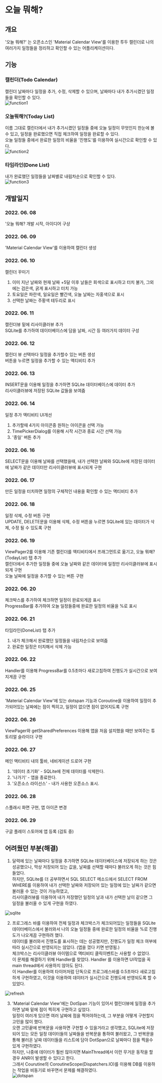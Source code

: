 # 오늘 뭐해?

## 개요
'오늘 뭐해?' 는 오픈소스인 'Material Calendar View'를 이용한 투두 캘린더로 나의 여러가지 일정들을 정리하고 확인할 수 있는 어플리케이션이다.  

## 기능

### 캘린더(Todo Calendar)
캘린더 날짜마다 일정을 추가, 수정, 삭제할 수 있으며, 날짜마다 내가 추가시켰던 일정들을 확인할 수 있다.  
![function1](https://user-images.githubusercontent.com/86480696/176646275-7ea3b5f8-34df-4a8c-9f83-3bc981d6f013.gif)

### 오늘뭐해?(Today List)
이름 그대로 캘린더에서 내가 추가시켰던 일정들 중에 오늘 일정이 무엇인지 한눈에 볼 수 있고, 일정을 완료했으면 직접 체크하여 일정을 완료할 수 있다.  
오늘 일정들 중에서 완료한 일정의 비율을 '진행도'를 이용하여 실시간으로 확인할 수 있다.  
![function2](https://user-images.githubusercontent.com/86480696/176646290-97c6f101-a1de-4b90-a0fb-508f493bec53.gif)

### 타임라인(Done List)
내가 완료했던 일정들을 날짜별로 내림차순으로 확인할 수 있다.  
![function3](https://user-images.githubusercontent.com/86480696/176646297-6c8f3e16-a180-4232-ae7d-2f0fd2cfe476.gif)

## 개발일지 

### 2022. 06. 08
'오늘 뭐해? 개발 시작, 아이디어 구상

### 2022. 06. 09
'Material Calendar View'를 이용하여 캘린더 생성

### 2022. 06. 10
캘린더 꾸미기  
1. 이미 지난 날짜와 현재 날짜 +5달 이후 날들은 회색으로 표시하고 터치 불가, 그외에는 검은색, 굵게 표시하고 터치 가능  
2. 토요일은 파란색, 일요일은 빨간색, 오늘 날짜는 자홍색으로 표시  
3. 선택한 날짜는 주황색 테두리로 표시  

### 2022. 06. 11
캘린더뷰 밑에 리사이클러뷰 추가  
SQLite를 추가하여 데이터베이스에 담을 날짜, 시간 등 여러가지 데이터 구성

### 2022. 06. 12
캘린더 뷰 선택마다 일정을 추가할수 있는 버튼 생성  
버튼을 누르면 일정을 추가할 수 있는 액티비티 추가

### 2022. 06. 13
INSERT문을 이용해 일정을 추가하면 SQLite 데이터베이스에 데이터 추가  
리사이클러뷰에 저장된 SQLite 값들을 보여줌

### 2022. 06. 14
일정 추가 액티비티 UI개선  
1. 추가할때 4가지 아이콘중 원하는 아이콘을 선택 가능  
2. TimePickerDialog를 이용해 시작 시간과 종료 시간 선택 가능  
3. '종일' 버튼 추가

### 2022. 06. 16
SELECT문을 이용해 날짜를 선택했을때, 내가 선택한 날짜와 SQLite에 저장된 데이터에 날짜가 같은 데이터만 리사이클러뷰에 표시되게 구현

### 2022. 06. 17
만든 일정을 터치하면 일정의 구체적인 내용을 확인할 수 있는 액티비티 추가

### 2022. 06. 18
일정 삭제, 수정 버튼 구현  
UPDATE, DELETE문을 이용해 삭제, 수정 버튼을 누르면 SQLite에 있는 데이터가 삭제, 수정 될 수 있도록 구현

### 2022. 06. 19
ViewPager2를 이용해 기존 캘린더를 액티비티에서 프래그먼트로 옮기고, 오늘 뭐해?(TodayList) 탭 추가  
캘린더에서 추가한 일정들 중에 오늘 날짜와 같은 데이터에 일정만 리사이클러뷰에 표시되게 구현  
오늘 날짜에 일정을 추가할 수 있는 버튼 구현  

### 2022. 06. 20
체크박스를 추가하여 체크하면 일정이 완료되게끔 표시  
ProgressBar를 추가하여 오늘 일정들중에 완료한 일정의 비율을 %로 표시

### 2022. 06. 21
타임라인(DoneList) 탭 추가
1. 내가 체크해서 완료했던 일정들을 내림차순으로 보여줌  
2. 완료한 일정은 터치해서 삭제 가능

### 2022. 06. 22
Handler를 이용해 ProgressBar를 0.5초마다 새로고침하여 진행도가 실시간으로 보여지게끔 구현  

### 2022. 06. 25
'Material Calendar View'에 있는 dotspan 기능과 Coroutine을 이용하여 일정이 추가되어있는 날짜에는 점이 찍히고, 일정이 없으면 점이 없어지도록 구현

### 2022. 06. 26
ViewPager와 getSharedPreferences 이용해 앱을 처음 설치했을 때만 보여주는 튜토리얼 슬라이더 구현

### 2022. 06. 27
메인 액티비티 내의 툴바, 네비게이션 드로어 구현  
1.  '데이터 초기화' - SQLite에 전체 데이터를 삭제한다.
2.  '나가기' - 앱을 종료한다.
3.  '오픈소스 라이선스' - 내가 사용한 오픈소스 표시.

### 2022. 06. 28  
스플래시 화면 구현, 앱 아이콘 변경

### 2022. 06. 29
구글 플레이 스토어에 앱 등록 (검토 중)

## 어려웠던 부분(해결)

1. 달력에 있는 날짜마다 일정을 추가하면 SQLite 데이터베이스에 저장되게 하는 것은 성공했으나, 막상 저장되어 있는 값을, 날짜를 선택할 때마다 불러오게 하는 것은 힘들었다.    
하지만, SQLite를 더 공부하면서 SQL SELECT 메소드에서 SELECT FROM WHERE를 이용하여 내가 선택한 날짜와 저장되어 있는 일정에 있는 날짜가 같으면 불러올 수 있는 것이 가능하였고,  
리사이클러뷰를 이용하여 내가 저장했던 일정의 날과 내가 선택한 날이 같으면 그 일정을 불러올 수 있게 구현을 하였다. 

![sqlite](https://user-images.githubusercontent.com/86480696/176426809-8798d19e-8827-4305-a40f-0e71256c40d4.gif)

2. 프로그레스 바를 이용하여 전체 일정과 체크박스가 체크되어있는 일정들을 SQLite 데이터베이스에서 불러와서 나의 오늘 일정들 중에 완료한 일정의 비율을 %로 진행도가 나오게끔 구현하려 했다.  
데이터를 불러와서 진행도를 표시하는 데는 성공했지만, 진행도가 일정 체크 여부에 따라 실시간으로 반영되지는 않았다. (앱을 껐다 키면 반영됨.)  
체크박스는 리사이클러뷰 아이템으로 액티비티 클릭이벤트는 사용할 수 없었다.  
이 문제를 해결하기 위해 Handler를 찾았다. Handler 를 이용하면 UI작업을 꼭 main thread에서 사용하지 않아도 된다.  
이 Handler를 이용하여 타이머처럼 단독으로 프로그레스바를 0.5초마다 새로고침 하게 구현하였고, 이것을 이용하여 데이터가 실시간으로 진행도에 반영되도록 할 수 있었다.  

![refresh](https://user-images.githubusercontent.com/86480696/176429549-56196db4-e203-4737-80a1-78400cafd50c.gif)

3. 'Material Calendar View'에는 DotSpan 기능이 있어서 캘린더뷰에 일정을 추가하면 날짜 밑에 점이 찍히게 구현하고 싶었다.  
일정이 여러개 있으면 여러 날짜에 점을 찍어야하는데, 그 부분을 어떻게 구현할지 고민을 많이 했다.  
오랜 고민끝에 반복문을 사용하면 구현할 수 있을거라고 생각했고, SQLite에 저장되어 있는 모든 일정 데이터들의 날짜들을 반복문을 통하여 불러왔고, 그 반복문을 통해 불러온 날짜 데이터들을 리스트에 담아 DotSpan으로 날짜마다 점을 찍을수 있게 구현하였다.  
하지만, 나중에 데이터가 훨씬 많아지면 MainThread에서 이런 무거운 동작을 할 경우 ANR이 발생할 수 있다고 한다.  
그래서 Courutine의 CoroutineScope(Dispatchers.IO)를 이용해 DB를 이용하는 작업을 비동기로 바꾸면서 문제를 해결하였다.  
![dotspan](https://user-images.githubusercontent.com/86480696/176650760-63482b49-3507-4aff-9dc2-18e9f8639d30.gif)
